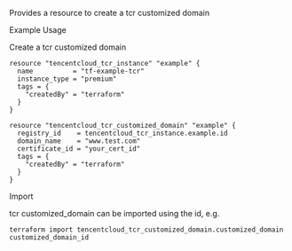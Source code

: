 Provides a resource to create a tcr customized domain

Example Usage

Create a tcr customized domain

```hcl
resource "tencentcloud_tcr_instance" "example" {
  name          = "tf-example-tcr"
  instance_type = "premium"
  tags = {
    "createdBy" = "terraform"
  }
}

resource "tencentcloud_tcr_customized_domain" "example" {
  registry_id    = tencentcloud_tcr_instance.example.id
  domain_name    = "www.test.com"
  certificate_id = "your_cert_id"
  tags = {
    "createdBy" = "terraform"
  }
}
```

Import

tcr customized_domain can be imported using the id, e.g.

```
terraform import tencentcloud_tcr_customized_domain.customized_domain customized_domain_id
```